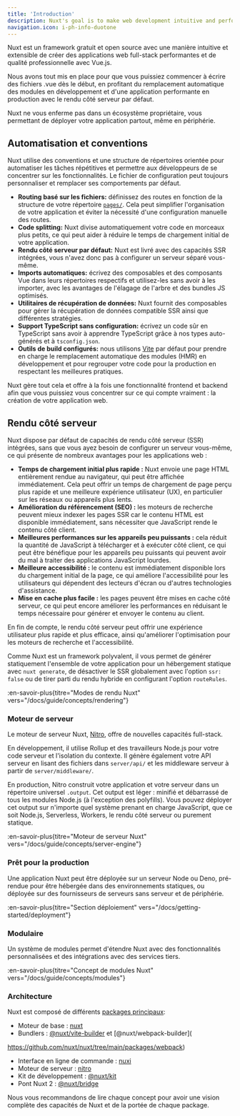 ```yaml
---
title: 'Introduction'
description: Nuxt's goal is to make web development intuitive and performant with a great Developer Experience in mind.
navigation.icon: i-ph-info-duotone
---
```

Nuxt est un framework gratuit et open source avec une manière intuitive et extensible de créer des applications web full-stack performantes et de qualité professionnelle avec Vue.js.

Nous avons tout mis en place pour que vous puissiez commencer à écrire des fichiers .vue dès le début, en profitant du remplacement automatique des modules en développement et d'une application performante en production avec le rendu côté serveur par défaut.

Nuxt ne vous enferme pas dans un écosystème propriétaire, vous permettant de déployer votre application partout, même en périphérie.

## Automatisation et conventions

Nuxt utilise des conventions et une structure de répertoires orientée pour automatiser les tâches répétitives et permettre aux développeurs de se concentrer sur les fonctionnalités. Le fichier de configuration peut toujours personnaliser et remplacer ses comportements par défaut.

- **Routing basé sur les fichiers:** définissez des routes en fonction de la structure de votre répertoire [`pages/`](/docs/guide/directory-structure/pages). Cela peut simplifier l'organisation de votre application et éviter la nécessité d'une configuration manuelle des routes.
- **Code splitting:** Nuxt divise automatiquement votre code en morceaux plus petits, ce qui peut aider à réduire le temps de chargement initial de votre application.
- **Rendu côté serveur par défaut:** Nuxt est livré avec des capacités SSR intégrées, vous n'avez donc pas à configurer un serveur séparé vous-même.
- **Imports automatiques:** écrivez des composables et des composants Vue dans leurs répertoires respectifs et utilisez-les sans avoir à les importer, avec les avantages de l'élagage de l'arbre et des bundles JS optimisés.
- **Utilitaires de récupération de données:** Nuxt fournit des composables pour gérer la récupération de données compatible SSR ainsi que différentes stratégies.
- **Support TypeScript sans configuration:** écrivez un code sûr en TypeScript sans avoir à apprendre TypeScript grâce à nos types auto-générés et à `tsconfig.json`.
- **Outils de build configurés:** nous utilisons [Vite](https://vitejs.dev) par défaut pour prendre en charge le remplacement automatique des modules (HMR) en développement et pour regrouper votre code pour la production en respectant les meilleures pratiques.

Nuxt gère tout cela et offre à la fois une fonctionnalité frontend et backend afin que vous puissiez vous concentrer sur ce qui compte vraiment : la création de votre application web.

## Rendu côté serveur

Nuxt dispose par défaut de capacités de rendu côté serveur (SSR) intégrées, sans que vous ayez besoin de configurer un serveur vous-même, ce qui présente de nombreux avantages pour les applications web :

- **Temps de chargement initial plus rapide :** Nuxt envoie une page HTML entièrement rendue au navigateur, qui peut être affichée immédiatement. Cela peut offrir un temps de chargement de page perçu plus rapide et une meilleure expérience utilisateur (UX), en particulier sur les réseaux ou appareils plus lents.
- **Amélioration du référencement (SEO) :** les moteurs de recherche peuvent mieux indexer les pages SSR car le contenu HTML est disponible immédiatement, sans nécessiter que JavaScript rende le contenu côté client.
- **Meilleures performances sur les appareils peu puissants :** cela réduit la quantité de JavaScript à télécharger et à exécuter côté client, ce qui peut être bénéfique pour les appareils peu puissants qui peuvent avoir du mal à traiter des applications JavaScript lourdes.
- **Meilleure accessibilité :** le contenu est immédiatement disponible lors du chargement initial de la page, ce qui améliore l'accessibilité pour les utilisateurs qui dépendent des lecteurs d'écran ou d'autres technologies d'assistance.
- **Mise en cache plus facile :** les pages peuvent être mises en cache côté serveur, ce qui peut encore améliorer les performances en réduisant le temps nécessaire pour générer et envoyer le contenu au client.

En fin de compte, le rendu côté serveur peut offrir une expérience utilisateur plus rapide et plus efficace, ainsi qu'améliorer l'optimisation pour les moteurs de recherche et l'accessibilité.

Comme Nuxt est un framework polyvalent, il vous permet de générer statiquement l'ensemble de votre application pour un hébergement statique avec `nuxt generate`, de désactiver le SSR globalement avec l'option `ssr: false` ou de tirer parti du rendu hybride en configurant l'option `routeRules`.

:en-savoir-plus{titre="Modes de rendu Nuxt" vers="/docs/guide/concepts/rendering"}

### Moteur de serveur

Le moteur de serveur Nuxt, [Nitro](https://nitro.unjs.io), offre de nouvelles capacités full-stack.

En développement, il utilise Rollup et des travailleurs Node.js pour votre code serveur et l'isolation du contexte. Il génère également votre API serveur en lisant des fichiers dans `server/api/` et les middleware serveur à partir de `server/middleware/`.

En production, Nitro construit votre application et votre serveur dans un répertoire universel `.output`. Cet output est léger : minifié et débarrassé de tous les modules Node.js (à l'exception des polyfills). Vous pouvez déployer cet output sur n'importe quel système prenant en charge JavaScript, que ce soit Node.js, Serverless, Workers, le rendu côté serveur ou purement statique.

:en-savoir-plus{titre="Moteur de serveur Nuxt" vers="/docs/guide/concepts/server-engine"}

### Prêt pour la production

Une application Nuxt peut être déployée sur un serveur Node ou Deno, pré-rendue pour être hébergée dans des environnements statiques, ou déployée sur des fournisseurs de serveurs sans serveur et de périphérie.

:en-savoir-plus{titre="Section déploiement" vers="/docs/getting-started/deployment"}

### Modulaire

Un système de modules permet d'étendre Nuxt avec des fonctionnalités personnalisées et des intégrations avec des services tiers.

:en-savoir-plus{titre="Concept de modules Nuxt" vers="/docs/guide/concepts/modules"}

### Architecture

Nuxt est composé de différents [packages principaux](https://github.com/nuxt/nuxt/tree/main/packages):

- Moteur de base : [nuxt](https://github.com/nuxt/nuxt/tree/main/packages/nuxt)
- Bundlers : [@nuxt/vite-builder](https://github.com/nuxt/nuxt/tree/main/packages/vite) et [@nuxt/webpack-builder](

https://github.com/nuxt/nuxt/tree/main/packages/webpack)
- Interface en ligne de commande : [nuxi](https://github.com/nuxt/nuxt/tree/main/packages/nuxi)
- Moteur de serveur : [nitro](https://github.com/unjs/nitro)
- Kit de développement : [@nuxt/kit](https://github.com/nuxt/nuxt/tree/main/packages/kit)
- Pont Nuxt 2 : [@nuxt/bridge](https://github.com/nuxt/bridge)

Nous vous recommandons de lire chaque concept pour avoir une vision complète des capacités de Nuxt et de la portée de chaque package.

